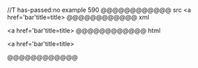//T has-passed:no
example 590
@@@@@@@@@@@@ src
<a href='bar'title=title>
@@@@@@@@@@@@ xml
<?xml version="1.0" encoding="UTF-8"?>
<!DOCTYPE document SYSTEM "CommonMark.dtd">
<document xmlns="http://commonmark.org/xml/1.0">
  <paragraph>
    <text>&lt;a href='bar'title=title&gt;</text>
  </paragraph>
</document>
@@@@@@@@@@@@ html
<p>&lt;a href='bar'title=title&gt;</p>
@@@@@@@@@@@@
